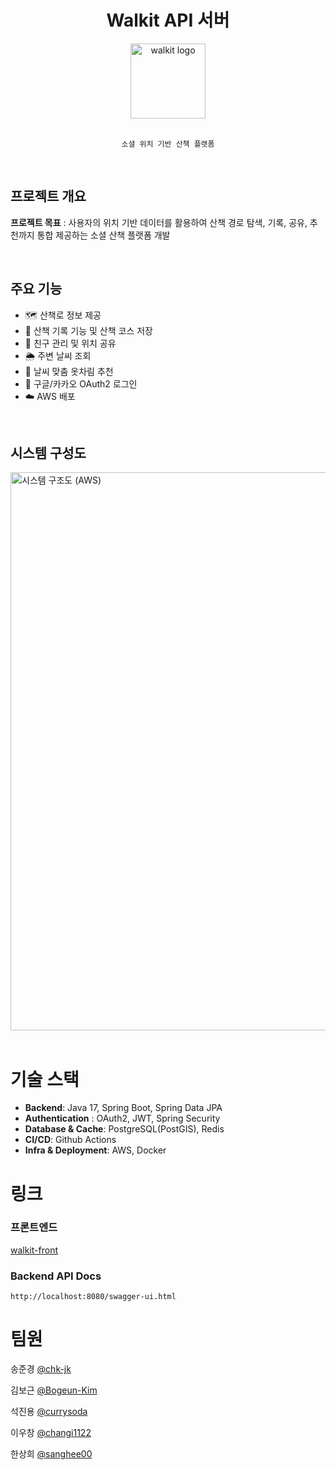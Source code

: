 <div align="center">
  
# **Walkit API 서버**

<img width="120" height="120" alt="walkit logo" src="https://github.com/user-attachments/assets/8a2fcd21-deee-4cf8-913d-b474db1b4cab" />

<br/>
<br/>

    소셜 위치 기반 산책 플랫폼

</div>
<br>


## 프로젝트 개요

**프로젝트 목표** : 사용자의 위치 기반 데이터를 활용하여 산책 경로 탐색, 기록, 공유, 추천까지 통합 제공하는 소셜 산책 플랫폼 개발

<br/>

## 주요 기능

- 🗺️ 산책로 정보 제공
- 📡 산책 기록 기능 및 산책 코스 저장
- 👥 친구 관리 및 위치 공유
- 🌦️ 주변 날씨 조회
- 👕 날씨 맞춤 옷차림 추천
- 🔐 구글/카카오 OAuth2 로그인
- ☁️ AWS 배포
<br/>

## 시스템 구성도

<img width="1588" height="893" alt="시스템 구조도 (AWS)" src="https://github.com/user-attachments/assets/499a8251-3a31-4b24-835a-17f40b5dc9f4" />


<br/>
<br/>

# 기술 스택

- **Backend**: Java 17, Spring Boot, Spring Data JPA
- **Authentication** : OAuth2, JWT, Spring Security
- **Database & Cache**: PostgreSQL(PostGIS), Redis
- **CI/CD**: Github Actions
- **Infra & Deployment**: AWS, Docker

# 링크
### 프론트엔드
[walkit-front](https://github.com/GoormProject/walkit-front)

### Backend API Docs 
`http://localhost:8080/swagger-ui.html`


# 팀원

송준경 [@chk-jk](https://github.com/chk-jk)

김보근 [@Bogeun-Kim](https://github.com/Bogeun-Kim)

석진용 [@currysoda](https://github.com/currysoda)

이우창 [@changi1122](https://github.com/changi1122)

한상희 [@sanghee00](https://github.com/sanghee00)
